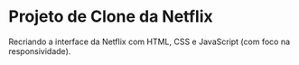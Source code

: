 # Projeto de Clone da Netflix
Recriando a interface da Netflix com HTML, CSS e JavaScript (com foco na responsividade).
